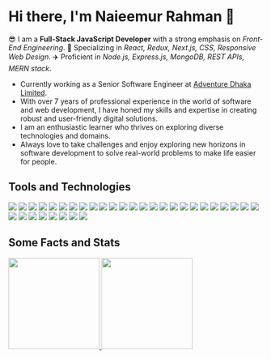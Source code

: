 # Hi there, I'm Naieemur Rahman 👋

😎 I am a **Full-Stack JavaScript Developer** with a strong emphasis on *Front-End Engineering*. 🚀 Specializing in *React, Redux, Next.js, CSS, Responsive Web Design*. ✈️ Proficient in *Node.js, Express.js, MongoDB, REST APIs, MERN stack*.

* Currently working as a Senior Software Engineer at [Adventure Dhaka Limited](https://adventurekk.com/).
* With over 7 years of professional experience in the world of software and web development, I have honed my skills and expertise in creating robust and user-friendly digital solutions.
* I am an enthusiastic learner who thrives on exploring diverse technologies and domains.
* Always love to take challenges and enjoy exploring new horizons in software development to solve real-world problems to make life easier for people.

<!--
<h3 align="center">
  <a href="https://naieem-bd.github.io" target="_blank">Portfolio</a> | 
  <a href="https://naieem-bd.github.io/resume_of_naieemur_rahman.pdf" target="_blank">Resume</a> | 
  <a href="https://www.linkedin.com/in/naieem" target="_blank">LinkedIn</a>
</h3>
-->


## Tools and Technologies

<a href="#tools-and-technologies"><img src="https://img.shields.io/badge/JavaScript-F7DF1E.svg?style=flat-square&logo=JavaScript&logoColor=black"/></a>
<a href="#tools-and-technologies"><img src="https://img.shields.io/badge/TypeScript-3178C6.svg?style=flat-square&logo=TypeScript&logoColor=white"/></a>
<a href="#tools-and-technologies"><img src="https://img.shields.io/badge/React-61DAFB.svg?style=flat-square&logo=react&logoColor=black"/></a>
<a href="#tools-and-technologies"><img src="https://img.shields.io/badge/Redux-764ABC.svg?style=flat-square&logo=redux&logoColor=white"/></a>
<a href="#tools-and-technologies"><img src="https://img.shields.io/badge/Zustand-1D4AC2.svg?style=flat-square&logo=zotero&logoColor=white"/></a>
<a href="#tools-and-technologies"><img src="https://img.shields.io/badge/React%20Query-FF4154.svg?style=flat-square&logo=reactquery&logoColor=white"/></a>
<a href="#tools-and-technologies"><img src="https://img.shields.io/badge/Next.js-000000.svg?style=flat-square&logo=next.js&logoColor=white"/></a>
<a href="#tools-and-technologies"><img src="https://img.shields.io/badge/React%20Native-20232A.svg?style=flat-square&logo=react&logoColor=61DAFB"/></a>
<a href="#tools-and-technologies"><img src="https://img.shields.io/badge/HTML5-E34F26.svg?style=flat-square&logo=html5&logoColor=white"/></a>
<a href="#tools-and-technologies"><img src="https://img.shields.io/badge/CSS3-1572B6.svg?style=flat-square&logo=css3&logoColor=white"/></a>
<a href="#tools-and-technologies"><img src="https://img.shields.io/badge/SASS-CC6699.svg?style=flat-square&logo=sass&logoColor=white"/></a>
<a href="#tools-and-technologies"><img src="https://img.shields.io/badge/Bootstrap-7952B3.svg?style=flat-square&logo=bootstrap&logoColor=white"/></a>
<a href="#tools-and-technologies"><img src="https://img.shields.io/badge/Tailwind%20CSS-06B6D4.svg?style=flat-square&logo=tailwindcss&logoColor=white"/></a>
<a href="#tools-and-technologies"><img src="https://img.shields.io/badge/MUI-007FFF.svg?style=flat-square&logo=mui&logoColor=white"/></a>
<a href="#tools-and-technologies"><img src="https://img.shields.io/badge/Chakra%20UI-319795.svg?style=flat-square&logo=chakraui&logoColor=white"/></a>
<a href="#tools-and-technologies"><img src="https://img.shields.io/badge/D3.js-F9A03C.svg?style=flat-square&logo=d3dotjs&logoColor=white"/></a>
<a href="#tools-and-technologies"><img src="https://img.shields.io/badge/ApexCharts.js-2C97F3.svg?style=flat-square&logo=&logoColor=white"/></a>
<a href="#tools-and-technologies"><img src="https://img.shields.io/badge/Node.js-339933.svg?style=flat-square&logo=nodedotjs&logoColor=white"/></a>
<a href="#tools-and-technologies"><img src="https://img.shields.io/badge/Express-000000.svg?style=flat-square&logo=Express&logoColor=white"/></a>
<a href="#tools-and-technologies"><img src="https://img.shields.io/badge/MongoDB-47A248.svg?style=flat-square&logo=MongoDB&logoColor=white"/></a>
<a href="#tools-and-technologies"><img src="https://img.shields.io/badge/Firebase-FFCA28.svg?style=flat-square&logo=Firebase&logoColor=black"/></a>
<a href="#tools-and-technologies"><img src="https://img.shields.io/badge/Prisma-2D3748.svg?style=flat-square&logo=prisma&logoColor=white"/></a>
<a href="#tools-and-technologies"><img src="https://img.shields.io/badge/Mongoose-880000.svg?style=flat-square&logo=mongoose&logoColor=white"/></a>
<a href="#tools-and-technologies"><img src="https://img.shields.io/badge/Selenium-43B02A.svg?style=flat-square&logo=Selenium&logoColor=white"/></a>
<a href="#tools-and-technologies"><img src="https://img.shields.io/badge/Postman-FF6C37.svg?style=flat-square&logo=Postman&logoColor=white"/></a>
<a href="#tools-and-technologies"><img src="https://img.shields.io/badge/Swagger-85EA2D.svg?style=flat-square&logo=swagger&logoColor=black"/></a>
<a href="#tools-and-technologies"><img src="https://img.shields.io/badge/Git-F05032.svg?style=flat-square&logo=Git&logoColor=white"/></a>
<a href="#tools-and-technologies"><img src="https://img.shields.io/badge/GitHub-181717.svg?style=flat-square&logo=GitHub&logoColor=white"/></a>
<a href="#tools-and-technologies"><img src="https://img.shields.io/badge/Heroku-430098.svg?style=flat-square&logo=Heroku&logoColor=white"/></a>
<a href="#tools-and-technologies"><img src="https://img.shields.io/badge/Google%20Cloud-4285F4.svg?style=flat-square&logo=Google-Cloud&logoColor=white"/></a>
<a href="#tools-and-technologies"><img src="https://img.shields.io/badge/DigitalOcean-0080FF.svg?style=flat-square&logo=DigitalOcean&logoColor=white"/></a>
<a href="#tools-and-technologies"><img src="https://img.shields.io/badge/Jira-0052CC.svg?style=flat-square&logo=Jira&logoColor=white"/></a>
<a href="#tools-and-technologies"><img src="https://img.shields.io/badge/Azure%20DevOps-0078D7.svg?style=flat-square&logo=Azure-DevOps&logoColor=white"/></a>



## Some Facts and Stats

<a href="https://github.com/naieem-bd">
  <a href="#some-stats">
    <img src="https://github-readme-stats.vercel.app/api?username=naieem-bd&count_private=true&show_icons=true" height="180" />
  </a>
</a>
<a href="https://github.com/naieem-bd">
  <a href="#some-stats">
    <img src="https://github-readme-stats.vercel.app/api/top-langs/?username=naieem-bd&hide=html&layout=compact" height="180" />
  </a>
</a>

<!--
<h3 align="center">
  <a href="https://naieem-bd.github.io" target="_blank">Portfolio</a> | 
  <a href="#">Resume</a> | 
  <a href="https://www.linkedin.com/in/naieem" target="_blank">LinkedIn</a>
</h3>
-->

<!--
#### IDE and Editors
<a href="#ide-and-editors"><img src="https://img.shields.io/badge/Visual%20Studio%20Code-007ACC.svg?style=flat-square&logo=Visual-Studio-Code&logoColor=white"/> 
<a href="#ide-and-editors"><img src="https://img.shields.io/badge/Visual%20Studio-5C2D91.svg?style=flat-square&logo=Visual-Studio&logoColor=white"/>
<a href="#ide-and-editors"><img src="https://img.shields.io/badge/Android%20Studio-3DDC84.svg?style=flat-square&logo=Android-Studio&logoColor=white"/> 
-->

<!--
**naieem-bd/naieem-bd** is a ✨ _special_ ✨ repository because its `README.md` (this file) appears on your GitHub profile.

Here are some ideas to get you started:

- 🔭 I’m currently working on ...
- 🌱 I’m currently learning ...
- 👯 I’m looking to collaborate on ...
- 🤔 I’m looking for help with ...
- 💬 Ask me about ...
- 📫 How to reach me: ...
- 😄 Pronouns: ...
- ⚡ Fun fact: ...
-->
